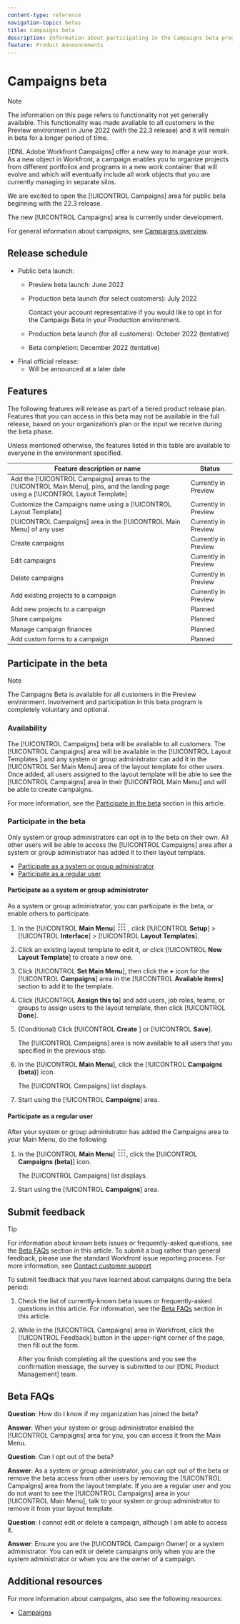 ```yaml
---
content-type: reference
navigation-topic: betas
title: Campaigns beta
description: Information about participating in the Campaigns beta program.
feature: Product Announcements
---
```


# Campaigns beta

>[!NOTE]
>
>The information on this page refers to functionality not yet generally available. This functionality was made available to all customers in the Preview environment in June 2022 (with the 22.3 release) and it will remain in beta for a longer period of time.

<!--the note above needs to be updated with Production 22.3 and 22.4??? -->

[!DNL Adobe Workfront Campaigns] offer a new way to manage your work. As a new object in Workfront, a campaign enables you to organize projects from different portfolios and programs in a new work container that will evolve and which will eventually include all work objects that you are currently managing in separate silos.

We are excited to open the [!UICONTROL Campaigns] area for public beta beginning with the 22.3 release.

The new [!UICONTROL Campaigns] area is currently under development.

For general information about campaigns, see [Campaigns overview](../../manage-work/campaigns/campaigns-overview.md).

## Release schedule

* Public beta launch:
  * Preview beta launch: June 2022
  * Production beta launch (for select customers): July 2022
    
    Contact your account representative if you would like to opt in for the Campaigs Beta in your Production environment. 
  
  * Production beta launch (for all customers): October 2022 (tentative)   
  * Beta completion: December 2022 (tentative)
* Final official release:
  * Will be announced at a later date

## Features

The following features will release as part of a tiered product release plan. Features that you can access in this beta may not be available in the full release, based on your organization’s plan or the input we receive during the beta phase.

Unless mentioned otherwise, the features listed in this table are available to everyone in the environment specified. 

| Feature description or name                                                                               | Status                |
|-----------------------------------------------------------------------------------------------------------|-----------------------|
| Add the [!UICONTROL Campaigns] areas to the [!UICONTROL Main Menu], pins, and the landing page using a [!UICONTROL Layout Template] | Currently in Preview |
| Customize the Campaigns name using a [!UICONTROL Layout Template]                                                      | Currently in Preview |
| [!UICONTROL Campaigns] area in the [!UICONTROL Main Menu] of any user                                                               | Currently in Preview |
| Create campaigns                                                                                          | Currently in Preview|
| Edit campaigns                                                                                            | Currently in Preview |
| Delete campaigns                                                                                          | Currently in Preview |
| Add existing projects to a campaign                                                                                | Currently in Preview |
| Add new projects to a campaign                                                                                | Planned |
| Share campaigns                                                                                           | Planned               |
| Manage campaign finances                                                                                  | Planned               |
| Add custom forms to a campaign                                                                            | Planned               |


## Participate in the beta

>[!NOTE]
>
>The Campagns Beta is available for all customers in the Preview environment. Involvement and participation in this beta program is completely voluntary and optional. 


### Availability

<!--With production, add here that it will be available in preview for everyone but they need to call to get in in Prod if they want or wait till 22.4 / Oct to get it there-->

The [!UICONTROL Campaigns] beta will be available to all customers. The [!UICONTROL Campaigns] area will be available in the [!UICONTROL Layout Templates ] and any system or group administrator can add it in the [!UICONTROL Set Main Menu] area of the layout template for other users. Once added, all users assigned to the layout template will be able to see the [!UICONTROL Campaigns] area in their [!UICONTROL Main Menu] and will be able to create campaigns.

For more information, see the [Participate in the beta](#participate-in-beta) section in this article.

### Participate in the beta

Only system or group administrators can opt in to the beta on their own. All other users will be able to access the [!UICONTROL Campaigns] area after a system or group administrator has added it to their layout template.

* [Participate as a system or group administrator](#participate-as-a-system-or-group-administrator) 
* [Participate as a regular user](#participate-as-a-regular-user)

#### **Participate as a system or group administrator**

As a system or group administrator, you can participate in the beta, or enable others to participate.

1. In the [!UICONTROL **Main Menu**] ![](assets/main-menu-icon.png) , click [!UICONTROL **Setup**] > [!UICONTROL **Interface**] > [!UICONTROL **Layout Templates**].
1. Click an existing layout template to edit it, or click [!UICONTROL **New Layout Template**] to create a new one.
1. Click [!UICONTROL **Set Main Menu**], then click the **+** icon for the [!UICONTROL **Campaigns**] area  in the [!UICONTROL **Available items**] section to add it to the template.
1. Click [!UICONTROL **Assign this to**] and add users, job roles, teams, or groups to assign users to the layout template, then click [!UICONTROL **Done**].
1. (Conditional) Click [!UICONTROL **Create** ] or [!UICONTROL **Save**].

    The [!UICONTROL Campaigns] area is now available to all users that you specified in the previous step.
1. In the [!UICONTROL **Main Menu**], click the [!UICONTROL **Campaigns (beta)**] icon. 

    The [!UICONTROL Campaigns] list displays.
1. Start using the [!UICONTROL **Campaigns**] area.

#### **Participate as a regular user**

After your system or group administrator has added the Campaigns area to your Main Menu, do the following:

1. In the [!UICONTROL **Main Menu**] ![](assets/main-menu-icon.png), click the [!UICONTROL **Campaigns (beta)**] icon.

    The [!UICONTROL Campaigns] list displays.
1. Start using the [!UICONTROL **Campaigns**] area.


## Submit feedback

>[!TIP]
>
>For information about known beta issues or frequently-asked questions, see the [Beta FAQs](#beta-faqs) section in this article. To submit a bug rather than general feedback, please use the standard Workfront issue reporting process. For more information, see [Contact customer support](../../workfront-basics/tips-tricks-and-troubleshooting/contact-customer-support.md)

To submit feedback that you have learned about campaigns during the beta period:

1. Check the list of currently-known beta issues or frequently-asked questions in this article. For information, see the [Beta FAQs](#beta-faqs) section in this article.
1. While in the [!UICONTROL Campaigns] area in Workfront, click the [!UICONTROL Feedback] button in the upper-right corner of the page, then fill out the form. 

    After you finish completing all the questions and you see the confirmation message, the survey is submitted to our [!DNL Product Management] team.


## Beta FAQs

**Question**: How do I know if my organization has joined the beta?

**Answer**: When your system or group administrator enabled the [!UICONTROL Campaigns] area for you, you can access it from the Main Menu.


 **Question**: Can I opt out of the beta?

**Answer**: As a system or group administrator, you can opt out of the beta or remove the beta access from other users by removing the [!UICONTROL Campaigns] area from the layout template. If you are a regular user and you do not want to see the [!UICONTROL Campaigns] area in your [!UICONTROL Main Menu], talk to your system or group administrator to remove it from your layout template.


**Question**: I cannot edit or delete a campaign, although I am able to access it.

**Answer**: Ensure you are the [!UICONTROL Campaign Owner] or a system administrator. You can edit or delete campaigns only when you are the system administrator or when you are the owner of a campaign.

## Additional resources

For more information about campaigns, also see the following resources:

* [Campaigns](../../manage-work/campaigns/campaigns-section-toc.md)

